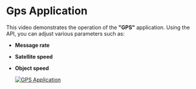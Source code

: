 # Gps Application
This video demonstrates the operation of the **"GPS"**  application. Using the API, you can adjust various parameters such as:

- **Message rate**  
- **Satellite speed**
- **Object speed**

  [![GPS Application](https://youtu.be/pHRRXUZhh78)](https://youtu.be/wW3t3169tTM)
